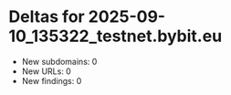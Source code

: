 # Deltas for 2025-09-10_135322_testnet.bybit.eu
- New subdomains: 0
- New URLs: 0
- New findings: 0
